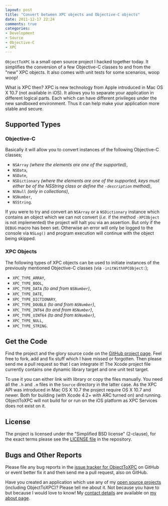 ```yaml
---
layout: post
title: "Convert between XPC objects and Objective-C objects"
date: 2011-12-17 22:24
comments: true
categories:
- Development
- Source
- Objective-C
- XPC
---
```


`ObjectToXPC` is a small open source project I hacked together today. It simplifies the conversion of a few Objective-C classes to and from the "new” XPC objects. It also comes with unit tests for some scenarios, woop woop!

What is XPC then? XPC is new technology from Apple introduced in Mac OS X 10.7 (not available in iOS). It allows you to separate your application in different logical parts. Each which can have different privileges under the new sandboxed environment. Thus it can help make your application more stable and secure.


## Supported Types ##
### Objective-C ###
Basically it will allow you to convert instances of the following Objective-C classes;

- `NSArray` <span class="meta">_(where the elements are one of the supported)_</span>,
- `NSData`,
- `NSDate`,
- `NSDictionary` <span class="meta">_(where the elements are one of the supported, keys must either be of the NSString class or define the `-description` method)_</span>,
- `NSNull` <span class="meta">_(only in collections)_</span>,
- `NSNumber`,
- `NSString`.

If you were to try and convert an `NSArray` or a `NSDictionary` instance which contains an object which we can not convert (_i.e._ if the method `-XPCObject` is not implemented) the project will halt you via an assertion. But only if the `DEBUG` macro has been set. Otherwise an error will only be logged to the console via `NSLog()` and program execution will continue with the object being skipped.

### XPC Objects ###
The following types of XPC objects can be used to initiate instances of the previously mentioned Objective-C classes (via `-initWithXPCObject:`);

- `XPC_TYPE_ARRAY`,
- `XPC_TYPE_BOOL`,
- `XPC_TYPE_DATA` <span class="meta">_(to and from `NSNumber`)_</span>,
- `XPC_TYPE_DATE`,
- `XPC_TYPE_DICTIONARY`,
- `XPC_TYPE_DOUBLE` <span class="meta">_(to and from `NSNumber`)_</span>,
- `XPC_TYPE_INT64` <span class="meta">_(to and from `NSNumber`)_</span>,
- `XPC_TYPE_UINT64` <span class="meta">_(to and from `NSNumber`)_</span>,
- `XPC_TYPE_NULL`,
- `XPC_TYPE_STRING`.


## Get the Code ##
Find the project and the glory source code on the [GitHub project page](https://github.com/rastersize/ObjectToXPC). Feel free to fork, add and fix stuff which I have missed or forgotten. Then please send me a pull request so that I can integrate it! The Xcode project file currently contains one dynamic library target and one unit test target.

To use it you can either link with library or copy the files manually. You need all the `.h` and `.m` files in the `Source` directory in the latter case. As the XPC API was introduced in Mac OS X 10.7 the project require OS X 10.7 and newer. Both for building (with Xcode 4.2+ with ARC turned on) and running. ObjectToXPC will not build for or run on the iOS platform as XPC Services does not exist on it.

## License ##
The project is licensed under the "Simplified BSD license" (2-clause), for the exact terms please see the [LICENSE file](https://github.com/rastersize/ObjectToXPC/blob/master/LICENSE) in the repository.

## Bugs and Other Reports ##
Please file any bug reports in the [issue tracker for ObjectToXPC](https://github.com/rastersize/ObjectToXPC/issues) on GitHub or event better fix it and then send me a pull request, also on GitHub.

Have you created an application which use any of my [open source projects](https://github.com/rastersize) (including ObjectToXPC)? Please tell me about it. Not because you have to but because I would love to know! My [contact details](/about) are available on [my about page](/about). 

